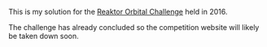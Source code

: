This is my solution for the [Reaktor Orbital Challenge](https://reaktor.com/orbital-challenge) held in 2016.

The challenge has already concluded so the competition website will likely be taken down soon.
